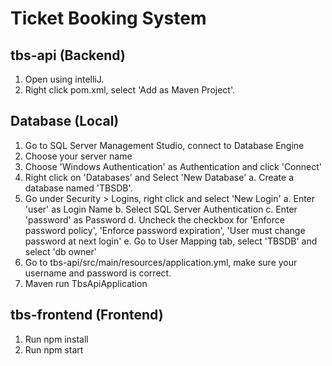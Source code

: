 # Ticket Booking System
## tbs-api (Backend) 
1. Open using intelliJ.
2. Right click pom.xml, select 'Add as Maven Project'.

## Database (Local)
1. Go to SQL Server Management Studio, connect to Database Engine
2. Choose your server name
3. Choose 'Windows Authentication' as Authentication and click 'Connect'
4. Right click on 'Databases' and Select 'New Database'
   a. Create a database named 'TBSDB'.
5. Go under Security > Logins, right click and select 'New Login'
   a. Enter 'user' as Login Name
   b. Select SQL Server Authentication
   c. Enter 'password' as Password
   d. Uncheck the checkbox for 'Enforce password policy', 'Enforce password expiration', 'User must change password at next login'
   e. Go to User Mapping tab, select 'TBSDB' and select 'db owner'
8. Go to tbs-api/src/main/resources/application.yml, make sure your username and password is correct.
9. Maven run TbsApiApplication

## tbs-frontend (Frontend)
1. Run npm install
2. Run npm start

